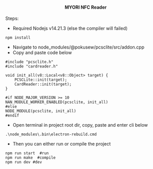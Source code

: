 <h4 align="center">MYORI NFC Reader</h4>


<p>Steps:</p>
<ul>
  <li>Required Nodejs v14.21.3 (else the compiler will failed)</li>
</ul>

```
npm install
```

<ul>
  <li>Navigate to node_modules/@pokusew/pcsclite/src/addon.cpp</li>
  <li>Copy and paste code below</li>
</ul>

```
#include "pcsclite.h"
#include "cardreader.h"

void init_all(v8::Local<v8::Object> target) {
    PCSCLite::init(target);
    CardReader::init(target);
}

#if NODE_MAJOR_VERSION >= 10
NAN_MODULE_WORKER_ENABLED(pcsclite, init_all)
#else
NODE_MODULE(pcsclite, init_all)
#endif
```

<ul>
  <li>Open terminal in project root dir, copy, paste and enter cli below</li>
</ul>

```
.\node_modules\.bin\electron-rebuild.cmd
```

<ul>
  <li>Then you can either run or compile the project</li>
</ul>

```
npm run start  #run
npm run make  #compile
npm run dev #dev
```
